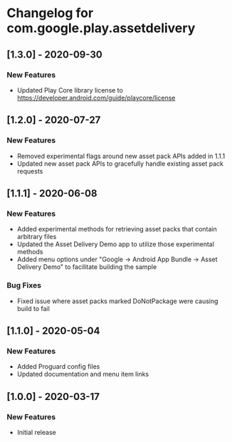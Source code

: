# Changelog for com.google.play.assetdelivery

## [1.3.0] - 2020-09-30
### New Features
 - Updated Play Core library license to https://developer.android.com/guide/playcore/license

## [1.2.0] - 2020-07-27
### New Features
 - Removed experimental flags around new asset pack APIs added in 1.1.1
 - Updated new asset pack APIs to gracefully handle existing asset pack requests

## [1.1.1] - 2020-06-08
### New Features
 - Added experimental methods for retrieving asset packs that contain arbitrary files
 - Updated the Asset Delivery Demo app to utilize those experimental methods
 - Added menu options under "Google -> Android App Bundle -> Asset Delivery Demo" to facilitate building the sample

### Bug Fixes
 - Fixed issue where asset packs marked DoNotPackage were causing build to fail

## [1.1.0] - 2020-05-04
### New Features
 - Added Proguard config files
 - Updated documentation and menu item links

## [1.0.0] - 2020-03-17
### New Features
 - Initial release

